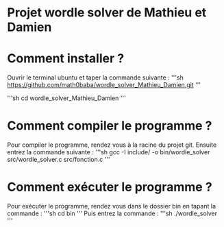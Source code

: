 # Projet wordle solver de Mathieu et Damien 

# Comment installer ?
Ouvrir le terminal ubuntu et taper la commande suivante :
'''sh
https://github.com/math0baba/wordle_solver_Mathieu_Damien.git
'''

'''sh
cd wordle_solver_Mathieu_Damien
'''

# Comment compiler le programme ?
Pour compiler le programme, rendez vous à la racine du projet git. Ensuite entrez la commande suivante :
'''sh
gcc -I include/ -o bin/wordle_solver src/wordle_solver.c src/fonction.c
'''

# Comment exécuter le programme ?
Pour exécuter le programme, rendez vous dans le dossier bin en tapant la commande :
'''sh
cd bin
'''
Puis entrez la commande :
'''sh
./wordle_solver 
'''

